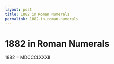```yaml
---
layout: post
title: 1882 in Roman Numerals
permalink: 1882-in-roman-numerals
---
```


# 1882 in Roman Numerals

1882 = MDCCCLXXXII
